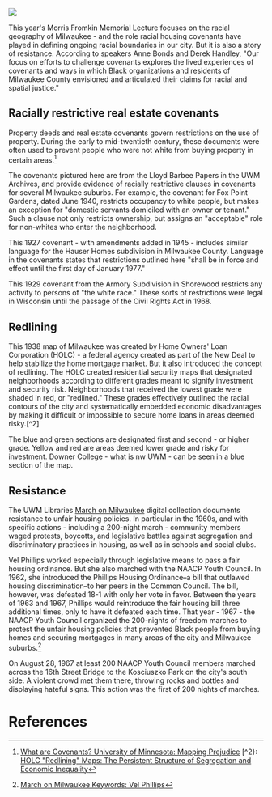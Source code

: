 <a href="https://juncture-digital.org"><img src="https://juncture-digital.org/images/ve-button.png"></a>

<param ve-config 
       title="Mapping Racism and Resistance: A digital exhibit to accompany the 52nd Annual Morris Fromkin Memorial Lecture"
       author="UWM Libraries"
       banner="https://uwm.edu/libraries/wp-content/uploads/sites/59/2021/11/mke-polonia_31805_full-scaled.jpg" 
       layout="vertical">

<!-- Entities discussed throughout the essay are typically defined before the essay text and
     are thus available in all text.  Entity identifiers (QIDs) can be found in either
     Wikipedia or Wikidata (https://www.wikidata.org)> -->
<param ve-entity eid="Q6662268"> <!-- Lloyd Barbee -->
<param ve-entity eid="Q7918759"> <!-- Vel Phillips -->
<param ve-entity eid="Q1453838"> <!-- redlining -->
<param ve-entity eid="Q186356"> <!-- New Deal -->


This year's Morris Fromkin Memorial Lecture focuses on the racial geography of Milwaukee - and the role racial housing covenants have played in defining ongoing racial boundaries in our city. But it is also a story of resistance. According to speakers Anne Bonds and Derek Handley, "Our focus on efforts to challenge covenants explores the lived experiences of covenants and ways in which Black organizations and residents of Milwaukee County envisioned and articulated their claims for racial and spatial justice." 
<param ve-image region="2,3317,3183,1562"
       manifest="https://cdm17272.contentdm.oclc.org/iiif/info/fromkin/237/manifest.json">

## Racially restrictive real estate covenants

Property deeds and real estate covenants govern restrictions on the use of property. During the early to mid-twentieth century, these documents were often used to prevent people who were not white from buying property in certain areas.[^1]
<param ve-iframe src="https://liblamp.uwm.edu/IIIF/package/fromkin52-1499-p1.html">
       
The covenants pictured here are from the Lloyd Barbee Papers in the UWM Archives, and provide evidence of racially restrictive clauses in covenants for several Milwaukee suburbs. For example, the covenant for Fox Point Gardens, dated June 1940, restricts occupancy to white people, but makes an exception for "domestic servants domiciled with an owner or tenant." Such a clause not only restricts ownership, but assigns an "acceptable" role for non-whites who enter the neighborhood. 
<param ve-iframe src="https://liblamp.uwm.edu/IIIF/package/fromkin52-1499-p1.html">

This 1927 covenant - with amendments added in 1945 -  includes similar language for the Hauser Homes subdivision in Milwaukee County. Language in the covenants states that restrictions outlined here "shall be in force and effect until the first day of January 1977."
<param ve-iframe src="https://liblamp.uwm.edu/IIIF/package/fromkin52-1499-p4.html">

This 1929 covenant from the Armory Subdivision in Shorewood restricts any activity to persons of "the white race." These sorts of restrictions were legal in Wisconsin until the passage of the Civil Rights Act in 1968.
<param ve-iframe src="https://liblamp.uwm.edu/IIIF/package/fromkin52-1499-p13.html">

## Redlining

This 1938 map of Milwaukee was created by Home Owners' Loan Corporation (HOLC) - a federal agency created as part of the New Deal to help stabilize the home mortgage market. But it also introduced the concept of redlining. The HOLC created residential security maps that designated neighborhoods according to different grades meant to signify investment and security risk. Neighborhoods that received the lowest grade were shaded in red, or "redlined." These grades effectively outlined the racial contours of the city and systematically embedded economic disadvantages by making it difficult or impossible to secure home loans in areas deemed risky.[^2]
<param ve-image 
       manifest="https://cdm17272.contentdm.oclc.org/iiif/info/agdm/3028/manifest.json">   
       
The blue and green sections are designated first and second - or higher grade. Yellow and red are areas deemed lower grade and risky for investment. Downer College - what is nw UWM - can be seen in a blue section of the map. 
<param ve-image region="7094,5087,1947,1580" manifest="https://cdm17272.contentdm.oclc.org/iiif/info/agdm/3028/manifest.json">

## Resistance

The UWM Libraries [March on Milwaukee](https://uwm.edu/marchonmilwaukee/) digital collection documents resistance to unfair housing policies. In particular in the 1960s, and with specific actions - including a 200-night march - community members waged protests, boycotts, and legislative battles against segregation and discriminatory practices in housing, as well as in schools and social clubs. 
<param ve-image region="-1057,-166,5285,4388"
       manifest="https://cdm17272.contentdm.oclc.org/iiif/info/march/668/manifest.json">  
       
Vel Phillips worked especially through legislative means to pass a fair housing ordinance. But she also marched with the NAACP Youth Council. In 1962, she introduced the Phillips Housing Ordinance–a bill that outlawed housing discrimination–to her peers in the Common Council. The bill, however, was defeated 18-1 with only her vote in favor. Between the years of 1963 and 1967, Phillips would reintroduce the fair housing bill three additional times, only to have it defeated each time. That year - 1967 - the NAACP Youth Council organized the 200-nights of freedom marches to protest the unfair housing policies that prevented Black people from buying homes and securing mortgages in many areas of the city and Milwaukee suburbs.[^3]
<param ve-image region="-578,77,4130,3429"
       manifest="https://cdm17272.contentdm.oclc.org/iiif/info/march/2345/manifest.json"> 
       
On August 28, 1967 at least 200 NAACP Youth Council members marched across the 16th Street Bridge to the Kosciuszko Park on the city's south side. A violent crowd met them there, throwing rocks and bottles and displaying hateful signs. This action was the first of 200 nights of marches. 
<param ve-image region="-1064,-210,5320,4417"
       manifest="https://cdm17272.contentdm.oclc.org/iiif/info/march/666/manifest.json"> 



# References

[^1]: [What are Covenants? University of Minnesota: Mapping Prejudice](https://mappingprejudice.umn.edu/what-are-covenants/)
[^2}: [HOLC "Redlining" Maps: The Persistent Structure of Segregation and Economic Inequality](https://ncrc.org/holc/)
[^3]: [March on Milwaukee Keywords: Vel Phillips](https://uwm.edu/marchonmilwaukee/keyterms/phillips-vel/)


